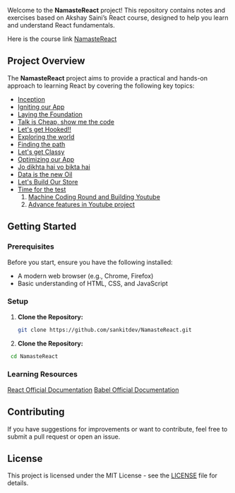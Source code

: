 Welcome to the **NamasteReact** project! This repository contains notes and exercises based on Akshay Saini’s React course, designed to help you learn and understand React fundamentals.

Here is the course link [NamasteReact](https://namastedev.com/learn/namaste-react)

## Project Overview

The **NamasteReact** project aims to provide a practical and hands-on approach to learning React by covering the following key topics:

- [Inception](./01_Inception/README.md)
- [Igniting our App](./02_Igniting_App/README.md)
- [Laying the Foundation](./03_Laying_Foundation/README.md)
- [Talk is Cheap, show me the code]()
- [Let's get Hooked!!]()
- [Exploring the world]()
- [Finding the path]()
- [Let's get Classy]()
- [Optimizing our App]()
- [Jo dikhta hai vo bikta hai]()
- [Data is the new Oil]()
- [Let's Build Our Store]()
- [Time for the test]()
  1. [Machine Coding Round and Building Youtube]()
  2. [Advance features in Youtube project]()

## Getting Started

### Prerequisites

Before you start, ensure you have the following installed:

- A modern web browser (e.g., Chrome, Firefox)
- Basic understanding of HTML, CSS, and JavaScript

### Setup

1. **Clone the Repository:**

   ```bash
   git clone https://github.com/sankitdev/NamasteReact.git
   ```

2. **Clone the Repository:**

```bash
 cd NamasteReact
```

### Learning Resources

[React Official Documentation](https://react.dev/)
[Babel Official Documentation](https://babeljs.io/)

## Contributing

If you have suggestions for improvements or want to contribute, feel free to submit a pull request or open an issue.

## License

This project is licensed under the MIT License - see the [LICENSE](./LICENSE) file for details.
